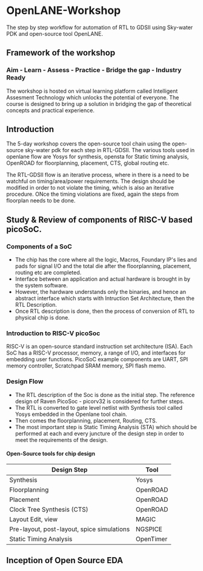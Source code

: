 # OpenLANE-Workshop
The step by step workflow for automation of RTL to GDSII using Sky-water PDK and open-source tool OpenLANE.
## Framework of the workshop 
  ### Aim - Learn - Assess - Practice - Bridge the gap - Industry Ready
  The workshop is hosted on virtual learning platform called Intelligent Assesment Technology which unlocks the potential of everyone. The course is designed to bring up a solution in bridging the gap of theoretical concepts and practical experience.

## Introduction
The 5-day workshop covers the open-source tool chain using the open-source sky-water pdk for each step in RTL-GDSII.
The various tools used in openlane flow are Yosys for synthesis, opensta for Static timing analysis, OpenROAD for floorplanning, placement, CTS, global routing etc.

  
The RTL-GDSII flow is an iterative process, where in there is a need to be watchful on timing/area/power requirements. The design should be modified in order to not violate the timing, which is also an iterative procedure. ONce the timing violations are fixed, again the steps from floorplan needs to be done. 

## Study  & Review of components of RISC-V based picoSoC.
### Components of a SoC
* The chip has the core where all the logic, Macros, Foundary IP's lies and pads for signal I/O and the total die after the floorplanning, placement, routing etc are completed. 
* Interface between an application and actual hardware is brought in by the system software. 
* However, the hardware understands only the binaries, and hence an abstract interface which starts with Intruction Set Architecture, then the RTL Description.
* Once RTL description is done, then the process of conversion of RTL to physical chip is done. 
### Introduction to RISC-V picoSoc
RISC-V is an open-source standard instruction set architecture (ISA). Each SoC has a RISC-V processor, memory, a range of I/O, and interfaces for embedding user functions. PicoSoC example components are UART, SPI memory controller, Scratchpad SRAM memory, SPI flash memo.
### Design Flow 
* The RTL description of the Soc is done as the initial step. The reference design of Raven PicoSoc - picorv32 is considered for further steps.
* The RTL is converted to gate level netlist with Synthesis tool called Yosys embedded in the Openlane tool chain.
* Then comes the floorplanning, placement, Routing, CTS.
* The most important step is Static Timing Analysis (STA) which should be performed at each and every juncture of the design step in order to meet the requirements of the design.
#### Open-Source tools for chip design
| Design Step                                | Tool      |
|--------------------------------------------|-----------|
| Synthesis                                  | Yosys     |
| Floorplanning                              | OpenROAD  |
| Placement                                  | OpenROAD  |
| Clock Tree Synthesis (CTS)                 | OpenROAD  |
| Layout Edit, view                          | MAGIC     |
| Pre-layout, post-layout, spice simulations | NGSPICE   |
| Static Timing Analysis                     | OpenTimer |

## Inception of Open Source EDA
